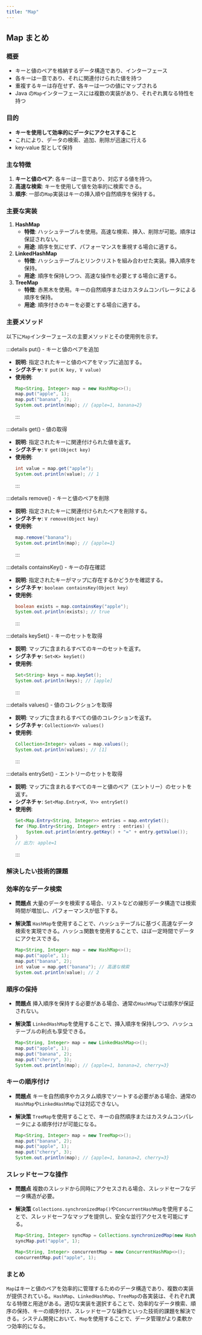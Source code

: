 ```yaml
---
title: "Map"
---
```


## Map まとめ

### 概要

- キーと値のペアを格納するデータ構造であり、インターフェース
- 各キーは一意であり、それに関連付けられた値を持つ
- 重複するキーは存在せず、各キーは一つの値にマップされる
- Java の`Map`インターフェースには複数の実装があり、それぞれ異なる特性を持つ

### 目的

- **キーを使用して効率的にデータにアクセスすること**
- これにより、データの検索、追加、削除が迅速に行える
- key-value 型として保持

### 主な特徴

1. **キーと値のペア**: 各キーは一意であり、対応する値を持つ。
2. **高速な検索**: キーを使用して値を効率的に検索できる。
3. **順序**: 一部の`Map`実装はキーの挿入順や自然順序を保持する。

### 主要な実装

1. **HashMap**
   - **特徴**: ハッシュテーブルを使用。高速な検索、挿入、削除が可能。順序は保証されない。
   - **用途**: 順序を気にせず、パフォーマンスを重視する場合に適する。
2. **LinkedHashMap**
   - **特徴**: ハッシュテーブルとリンクリストを組み合わせた実装。挿入順序を保持。
   - **用途**: 順序を保持しつつ、高速な操作を必要とする場合に適する。
3. **TreeMap**
   - **特徴**: 赤黒木を使用。キーの自然順序またはカスタムコンパレータによる順序を保持。
   - **用途**: 順序付きのキーを必要とする場合に適する。

### 主要メソッド

以下に`Map`インターフェースの主要メソッドとその使用例を示す。

:::details put() - キーと値のペアを追加

- **説明**: 指定されたキーと値のペアをマップに追加する。
- **シグネチャ**: `V put(K key, V value)`
- **使用例**:
  ```java
  Map<String, Integer> map = new HashMap<>();
  map.put("apple", 1);
  map.put("banana", 2);
  System.out.println(map); // {apple=1, banana=2}
  ```
  :::

:::details get() - 値の取得

- **説明**: 指定されたキーに関連付けられた値を返す。
- **シグネチャ**: `V get(Object key)`
- **使用例**:
  ```java
  int value = map.get("apple");
  System.out.println(value); // 1
  ```
  :::

:::details remove() - キーと値のペアを削除

- **説明**: 指定されたキーに関連付けられたペアを削除する。
- **シグネチャ**: `V remove(Object key)`
- **使用例**:
  ```java
  map.remove("banana");
  System.out.println(map); // {apple=1}
  ```
  :::

:::details containsKey() - キーの存在確認

- **説明**: 指定されたキーがマップに存在するかどうかを確認する。
- **シグネチャ**: `boolean containsKey(Object key)`
- **使用例**:
  ```java
  boolean exists = map.containsKey("apple");
  System.out.println(exists); // true
  ```
  :::

:::details keySet() - キーのセットを取得

- **説明**: マップに含まれるすべてのキーのセットを返す。
- **シグネチャ**: `Set<K> keySet()`
- **使用例**:
  ```java
  Set<String> keys = map.keySet();
  System.out.println(keys); // [apple]
  ```
  :::

:::details values() - 値のコレクションを取得

- **説明**: マップに含まれるすべての値のコレクションを返す。
- **シグネチャ**: `Collection<V> values()`
- **使用例**:
  ```java
  Collection<Integer> values = map.values();
  System.out.println(values); // [1]
  ```
  :::

:::details entrySet() - エントリーのセットを取得

- **説明**: マップに含まれるすべてのキーと値のペア（エントリー）のセットを返す。
- **シグネチャ**: `Set<Map.Entry<K, V>> entrySet()`
- **使用例**:
  ```java
  Set<Map.Entry<String, Integer>> entries = map.entrySet();
  for (Map.Entry<String, Integer> entry : entries) {
      System.out.println(entry.getKey() + "=" + entry.getValue());
  }
  // 出力: apple=1
  ```
  :::

### 解決したい技術的課題

### 効率的なデータ検索

- **問題点**
  大量のデータを検索する場合、リストなどの線形データ構造では検索時間が増加し、パフォーマンスが低下する。

- **解決策**
  `HashMap`を使用することで、ハッシュテーブルに基づく高速なデータ検索を実現できる。ハッシュ関数を使用することで、ほぼ一定時間でデータにアクセスできる。

  ```java
  Map<String, Integer> map = new HashMap<>();
  map.put("apple", 1);
  map.put("banana", 2);
  int value = map.get("banana"); // 高速な検索
  System.out.println(value); // 2
  ```

### 順序の保持

- **問題点**
  挿入順序を保持する必要がある場合、通常の`HashMap`では順序が保証されない。

- **解決策**
  `LinkedHashMap`を使用することで、挿入順序を保持しつつ、ハッシュテーブルの利点も享受できる。

  ```java
  Map<String, Integer> map = new LinkedHashMap<>();
  map.put("apple", 1);
  map.put("banana", 2);
  map.put("cherry", 3);
  System.out.println(map); // {apple=1, banana=2, cherry=3}
  ```

### キーの順序付け

- **問題点**
  キーを自然順序やカスタム順序でソートする必要がある場合、通常の`HashMap`や`LinkedHashMap`では対応できない。

- **解決策**
  `TreeMap`を使用することで、キーの自然順序またはカスタムコンパレータによる順序付けが可能になる。

  ```java
  Map<String, Integer> map = new TreeMap<>();
  map.put("banana", 2);
  map.put("apple", 1);
  map.put("cherry", 3);
  System.out.println(map); // {apple=1, banana=2, cherry=3}
  ```

### スレッドセーフな操作

- **問題点**
  複数のスレッドから同時にアクセスされる場合、スレッドセーフなデータ構造が必要。

- **解決策**
  `Collections.synchronizedMap()`や`ConcurrentHashMap`を使用することで、スレッドセーフなマップを提供し、安全な並行アクセスを可能にする。

  ```java
  Map<String, Integer> syncMap = Collections.synchronizedMap(new HashMap<>());
  syncMap.put("apple", 1);

  Map<String, Integer> concurrentMap = new ConcurrentHashMap<>();
  concurrentMap.put("apple", 1);
  ```

### まとめ

`Map`はキーと値のペアを効率的に管理するためのデータ構造であり、複数の実装が提供されている。`HashMap`、`LinkedHashMap`、`TreeMap`の各実装は、それぞれ異なる特徴と用途がある。適切な実装を選択することで、効率的なデータ検索、順序の保持、キーの順序付け、スレッドセーフな操作といった技術的課題を解決できる。システム開発において、`Map`を使用することで、データ管理がより柔軟かつ効率的になる。
